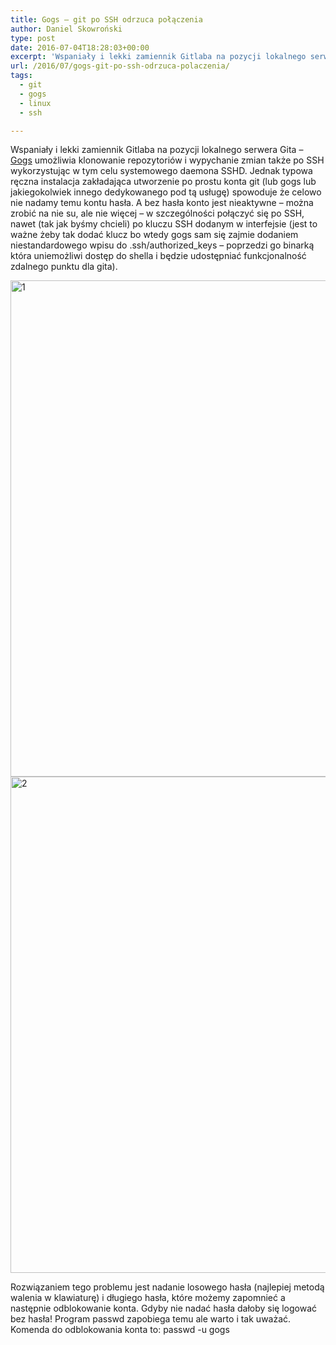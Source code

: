 ```yaml
---
title: Gogs – git po SSH odrzuca połączenia
author: Daniel Skowroński
type: post
date: 2016-07-04T18:28:03+00:00
excerpt: 'Wspaniały i lekki zamiennik Gitlaba na pozycji lokalnego serwera Gita - <a href="https://gogs.io/">Gogs</a> umożliwia klonowanie repozytoriów i wypychanie zmian także po SSH wykorzystując w tym celu systemowego daemona SSHD. Jednak typowa ręczna instalacja zakładająca utworzenie po prostu konta git (lub gogs lub jakiegokolwiek innego dedykowanego pod tą usługę) odetnie nas od możliwości klonowania i wypychania zmian po SSH.'
url: /2016/07/gogs-git-po-ssh-odrzuca-polaczenia/
tags:
  - git
  - gogs
  - linux
  - ssh

---
```

Wspaniały i lekki zamiennik Gitlaba na pozycji lokalnego serwera Gita &#8211; [Gogs][1] umożliwia klonowanie repozytoriów i wypychanie zmian także po SSH wykorzystując w tym celu systemowego daemona SSHD. Jednak typowa ręczna instalacja zakładająca utworzenie po prostu konta git (lub gogs lub jakiegokolwiek innego dedykowanego pod tą usługę) spowoduje że celowo nie nadamy temu kontu hasła. A bez hasła konto jest nieaktywne &#8211; można zrobić na nie su, ale nie więcej &#8211; w szczególności połączyć się po SSH, nawet (tak jak byśmy chcieli) po kluczu SSH dodanym w interfejsie (jest to ważne żeby tak dodać klucz bo wtedy gogs sam się zajmie dodaniem niestandardowego wpisu do .ssh/authorized_keys &#8211; poprzedzi go binarką która uniemożliwi dostęp do shella i będzie udostępniać funkcjonalność zdalnego punktu dla gita).

<img decoding="async" loading="lazy" src="http://blog.dsinf.net/wp-content/uploads/2016/07/1.png" alt="1" width="1318" height="794" class="alignnone size-full wp-image-955" srcset="https://blog.dsinf.net/wp-content/uploads/2016/07/1.png 1318w, https://blog.dsinf.net/wp-content/uploads/2016/07/1-300x181.png 300w, https://blog.dsinf.net/wp-content/uploads/2016/07/1-768x463.png 768w, https://blog.dsinf.net/wp-content/uploads/2016/07/1-1024x617.png 1024w, https://blog.dsinf.net/wp-content/uploads/2016/07/1-660x398.png 660w" sizes="(max-width: 1318px) 100vw, 1318px" />  
<img decoding="async" loading="lazy" src="http://blog.dsinf.net/wp-content/uploads/2016/07/2.png" alt="2" width="1318" height="794" class="alignnone size-full wp-image-954" srcset="https://blog.dsinf.net/wp-content/uploads/2016/07/2.png 1318w, https://blog.dsinf.net/wp-content/uploads/2016/07/2-300x181.png 300w, https://blog.dsinf.net/wp-content/uploads/2016/07/2-768x463.png 768w, https://blog.dsinf.net/wp-content/uploads/2016/07/2-1024x617.png 1024w, https://blog.dsinf.net/wp-content/uploads/2016/07/2-660x398.png 660w" sizes="(max-width: 1318px) 100vw, 1318px" /> 

Rozwiązaniem tego problemu jest nadanie losowego hasła (najlepiej metodą walenia w klawiaturę) i długiego hasła, które możemy zapomnieć a następnie odblokowanie konta. Gdyby nie nadać hasła dałoby się logować bez hasła! Program passwd zapobiega temu ale warto i tak uważać. Komenda do odblokowania konta to: <span class="lang:default EnlighterJSRAW  crayon-inline " >passwd -u gogs</span>

 [1]: https://gogs.io/
